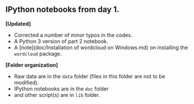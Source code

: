 ## IPython notebooks from day 1.

**[Updated]** 

+ Corrected a number of minor typos in the codes.
+ A Python 3 version of part 2 notebook.
+ A [note](doc/Installation of wordcloud on Windows.md) on installing the `wordcloud` package. 

**[Folder organization]**

+ Raw data are in the `data` folder (files in this folder are not to be modified). 
+ IPython notebooks are in the `doc` folder 
+ and other script(s) are in `lib` folder. 
